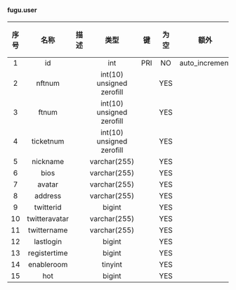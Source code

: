 #### fugu.user 

| 序号 | 名称 | 描述 | 类型 | 键 | 为空 | 额外 | 默认值 |
| :--: | :--: | :--: | :--: | :--: | :--: | :--: | :--: |
| 1 | id |  | int | PRI | NO | auto_increment |  |
| 2 | nftnum |  | int(10) unsigned zerofill |  | YES |  |  |
| 3 | ftnum |  | int(10) unsigned zerofill |  | YES |  |  |
| 4 | ticketnum |  | int(10) unsigned zerofill |  | YES |  |  |
| 5 | nickname |  | varchar(255) |  | YES |  |  |
| 6 | bios |  | varchar(255) |  | YES |  |  |
| 7 | avatar |  | varchar(255) |  | YES |  |  |
| 8 | address |  | varchar(255) |  | YES |  |  |
| 9 | twitterid |  | bigint |  | YES |  |  |
| 10 | twitteravatar |  | varchar(255) |  | YES |  |  |
| 11 | twittername |  | varchar(255) |  | YES |  |  |
| 12 | lastlogin |  | bigint |  | YES |  |  |
| 13 | registertime |  | bigint |  | YES |  |  |
| 14 | enableroom |  | tinyint |  | YES |  |  |
| 15 | hot |  | bigint |  | YES |  |  |
